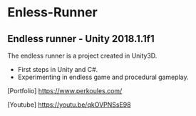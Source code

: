 # Enless-Runner
## Endless runner - Unity 2018.1.1f1

The endless runner is a project created in Unity3D. 
* First steps in Unity and C#. 
* Experimenting in endless game and procedural gameplay.


[Portfolio] https://www.perkoules.com/

[Youtube] https://youtu.be/qkOVPNSsE98
